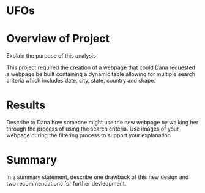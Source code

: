 # UFOs
<h1>Overview of Project</h1>
<p>Explain the purpose of this analysis</p>
<p>This project required the creation of a webpage that could Dana requested a webpage be built containing a dynamic table allowing for multiple search criteria which includes date, city, state, country and shape.  




<h1>Results</h1>
<p>Describe to Dana how someone might use the new webpage by walking her through the process of using the search criteria.  Use images of your webpage during the filtering process to support your explanation</p>





<h1>Summary</h1>
<p>In a summary statement, describe one drawback of this new design and two recommendations for further devleopment.</p>
